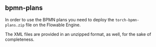 ## bpmn-plans

In order to use the BPMN plans you need to deploy the `torch-bpmn-plans.zip` file on the Flowable Engine. 

The XML files are provided in an unzipped format, as well, for the sake of completeness.
